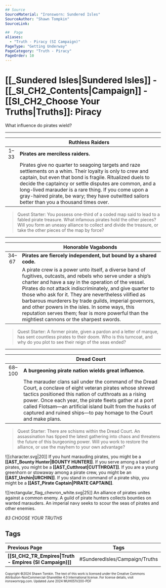 ```yaml
---
## Source
SourceMaterial: "Ironsworn: Sundered Isles"
SourceAuthor: "Shawn Tompkin"
SourceLink: 

##  Page
aliases: 
  - "Truth - Piracy (SI Campaign)"
PageType: "Getting Underway"
PageCategory: "Truth - Piracy"
PageOrder: 10
---
```

# [[_Sundered Isles|Sundered Isles]] - [[_SI_CH2_Contents|Campaign]] - [[SI_CH2_Choose Your Truths|Truths]]: Piracy
What influence do pirates wield?

---

|  | Ruthless Raiders |
|:---:| --- |
| 1–33 | **Pirates are merciless raiders.** |
|  | Pirates give no quarter to seagoing targets and raze settlements on a whim. Their loyalty is only to crew and captain, but even that bond is fragile. Ritualized duels to decide the captaincy or settle disputes are common, and a long-lived marauder is a rare thing. If you come upon a gray-haired pirate, be wary; they have outwitted sailors better than you a thousand times over. |

> Quest Starter: You possess one-third of a coded map said to lead to a fabled pirate treasure. What infamous pirates hold the other pieces? Will you form an uneasy alliance to collect and divide the treasure, or take the other pieces of the map by force?

---

|  | Honorable Vagabonds |
|:---:| --- |
| 34–67 | **Pirates are fiercely independent, but bound by a shared code.** |
|  | A pirate crew is a power unto itself, a diverse band of fugitives, outcasts, and rebels who serve under a ship’s charter and have a say in the operation of the vessel. Pirates do not attack indiscriminately, and give quarter to those who ask for it. They are nevertheless vilified as barbarous murderers by trade guilds, imperial governors, and other powers in the isles. In some ways, this reputation serves them; fear is more powerful than the mightiest cannons or the sharpest swords. |

> Quest Starter: A former pirate, given a pardon and a letter of marque, has sent countless pirates to their doom. Who is this turncoat, and why do you plot to see their reign of the seas ended?

---

|  | Dread Court |
|:---:| --- |
| 68–100 | **A burgeoning pirate nation wields great influence.** |
|  | The marauder clans sail under the command of the Dread Court, a conclave of eight veteran pirates whose shrewd tactics positioned this nation of cutthroats as a rising power. Once each year, the pirate fleets gather at a port called Flotsam—an artificial island built from the husks of captured and ruined ships—to pay homage to the Court and make plans.  |

> Quest Starter: There are schisms within the Dread Court. An assassination has tipped the latest gathering into chaos and threatens the future of this burgeoning power. Will you work to restore the alliance, or use the mayhem to your own advantage?

![[character.svg|20]] If you hunt marauding pirates, you might be a **[[AST_Bounty Hunter|BOUNTY HUNTER]]**. If you serve among a band of pirates, you might be a **[[AST_Cutthroat|CUTTHROAT]]**. If you are a young greenhorn or stowaway among a pirate crew, you might be an **[[AST_Urchin|URCHIN]]**. If you stand in command of a pirate ship, you might be a **[[AST_Pirate Captain|PIRATE CAPTAIN]]**.

![[rectangular_flag_chevron_white.svg|25]] An alliance of pirates unites against a common enemy. A guild of pirate hunters collects bounties on wanted marauders. An imperial navy seeks to scour the seas of pirates and other enemies.

*83 CHOOSE YOUR TRUTHS*

## Tags

| Previous Page | Tags | Next Page |
| :--- | :---: | ---: |
| **[[SI_CH2_TR_Empires\|Truth - Empires (SI Campaign)]]** | #SunderedIsles/Campaign/Truths | **[[SI_CH2_TR_Religion\|Truth - Religion (SI Campaign)]]** |

<font size=-2>Copyright ©2024 Shawn Tomkin. The text of this work is licensed under the Creative Commons Attribution-NonCommercial-ShareAlike 4.0 International license. For license details, visit ironswornrpg.com. Updated June 2024 MUH051V200-PDF</font>